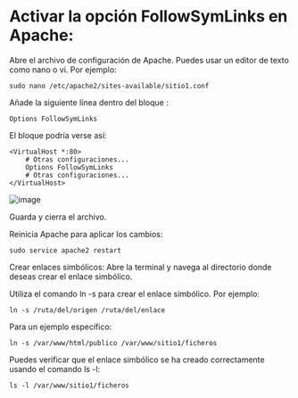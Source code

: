 # Activar la opción FollowSymLinks en Apache:
Abre el archivo de configuración de Apache. Puedes usar un editor de texto como nano o vi. Por ejemplo:

```
sudo nano /etc/apache2/sites-available/sitio1.conf
```
Añade la siguiente línea dentro del bloque <VirtualHost>:

```
Options FollowSymLinks
```

El bloque podría verse así:

```
<VirtualHost *:80>
    # Otras configuraciones...
    Options FollowSymLinks
    # Otras configuraciones...
</VirtualHost>
```

![image](https://github.com/Scosrom/Implantacion_web/assets/114906778/2656af05-de5b-4973-8050-55312a450558)


Guarda y cierra el archivo.

Reinicia Apache para aplicar los cambios:

```
sudo service apache2 restart
```

Crear enlaces simbólicos:
Abre la terminal y navega al directorio donde deseas crear el enlace simbólico.

Utiliza el comando ln -s para crear el enlace simbólico. Por ejemplo:

```
ln -s /ruta/del/origen /ruta/del/enlace
```

Para un ejemplo específico:

```
ln -s /var/www/html/publico /var/www/sitio1/ficheros
```

Puedes verificar que el enlace simbólico se ha creado correctamente usando el comando ls -l:

```
ls -l /var/www/sitio1/ficheros
```
